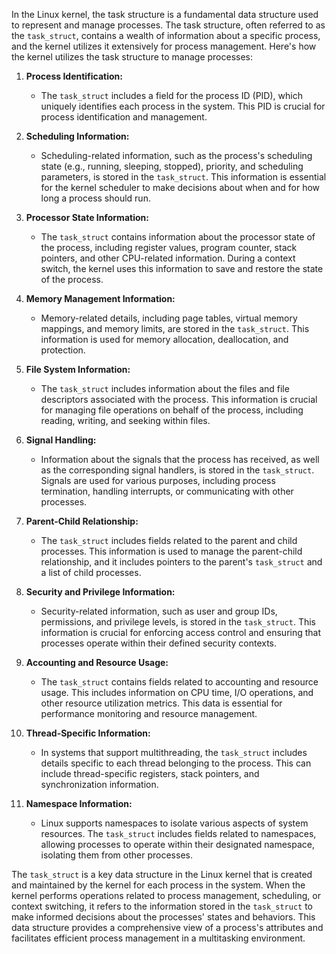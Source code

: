 In the Linux kernel, the task structure is a fundamental data structure used to represent and manage processes. The task structure, often referred to as the `task_struct`, contains a wealth of information about a specific process, and the kernel utilizes it extensively for process management. Here's how the kernel utilizes the task structure to manage processes:

1. **Process Identification:**
   - The `task_struct` includes a field for the process ID (PID), which uniquely identifies each process in the system. This PID is crucial for process identification and management.

2. **Scheduling Information:**
   - Scheduling-related information, such as the process's scheduling state (e.g., running, sleeping, stopped), priority, and scheduling parameters, is stored in the `task_struct`. This information is essential for the kernel scheduler to make decisions about when and for how long a process should run.

3. **Processor State Information:**
   - The `task_struct` contains information about the processor state of the process, including register values, program counter, stack pointers, and other CPU-related information. During a context switch, the kernel uses this information to save and restore the state of the process.

4. **Memory Management Information:**
   - Memory-related details, including page tables, virtual memory mappings, and memory limits, are stored in the `task_struct`. This information is used for memory allocation, deallocation, and protection.

5. **File System Information:**
   - The `task_struct` includes information about the files and file descriptors associated with the process. This information is crucial for managing file operations on behalf of the process, including reading, writing, and seeking within files.

6. **Signal Handling:**
   - Information about the signals that the process has received, as well as the corresponding signal handlers, is stored in the `task_struct`. Signals are used for various purposes, including process termination, handling interrupts, or communicating with other processes.

7. **Parent-Child Relationship:**
   - The `task_struct` includes fields related to the parent and child processes. This information is used to manage the parent-child relationship, and it includes pointers to the parent's `task_struct` and a list of child processes.

8. **Security and Privilege Information:**
   - Security-related information, such as user and group IDs, permissions, and privilege levels, is stored in the `task_struct`. This information is crucial for enforcing access control and ensuring that processes operate within their defined security contexts.

9. **Accounting and Resource Usage:**
   - The `task_struct` contains fields related to accounting and resource usage. This includes information on CPU time, I/O operations, and other resource utilization metrics. This data is essential for performance monitoring and resource management.

10. **Thread-Specific Information:**
    - In systems that support multithreading, the `task_struct` includes details specific to each thread belonging to the process. This can include thread-specific registers, stack pointers, and synchronization information.

11. **Namespace Information:**
    - Linux supports namespaces to isolate various aspects of system resources. The `task_struct` includes fields related to namespaces, allowing processes to operate within their designated namespace, isolating them from other processes.

The `task_struct` is a key data structure in the Linux kernel that is created and maintained by the kernel for each process in the system. When the kernel performs operations related to process management, scheduling, or context switching, it refers to the information stored in the `task_struct` to make informed decisions about the processes' states and behaviors. This data structure provides a comprehensive view of a process's attributes and facilitates efficient process management in a multitasking environment.
